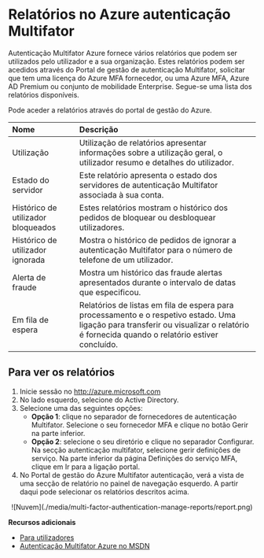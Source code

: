 <properties
    pageTitle="Relatórios de autenticação Multifator Azure"
    description="Este exemplo descreve como utilizar a funcionalidade de autenticação Multifator de Azure - relatórios."
    services="multi-factor-authentication"
    documentationCenter=""
    authors="kgremban"
    manager="femila"
    editor="curtand"/>

<tags
    ms.service="multi-factor-authentication"
    ms.workload="identity"
    ms.tgt_pltfrm="na"
    ms.devlang="na"
    ms.topic="article"
    ms.date="08/04/2016"
    ms.author="kgremban"/>

# <a name="reports-in-azure-multi-factor-authentication"></a>Relatórios no Azure autenticação Multifator

Autenticação Multifator Azure fornece vários relatórios que podem ser utilizados pelo utilizador e a sua organização. Estes relatórios podem ser acedidos através do Portal de gestão de autenticação Multifator, solicitar que tem uma licença do Azure MFA fornecedor, ou uma Azure MFA, Azure AD Premium ou conjunto de mobilidade Enterprise. Segue-se uma lista dos relatórios disponíveis.

Pode aceder a relatórios através do portal de gestão do Azure.

Nome| Descrição
:------------- | :------------- |
Utilização | Utilização de relatórios apresentar informações sobre a utilização geral, o utilizador resumo e detalhes do utilizador.
Estado do servidor|Este relatório apresenta o estado dos servidores de autenticação Multifator associada à sua conta.
Histórico de utilizador bloqueados|Estes relatórios mostram o histórico dos pedidos de bloquear ou desbloquear utilizadores.
Histórico de utilizador ignorada|Mostra o histórico de pedidos de ignorar a autenticação Multifator para o número de telefone de um utilizador.
Alerta de fraude|Mostra um histórico das fraude alertas apresentados durante o intervalo de datas que especificou.
Em fila de espera|Relatórios de listas em fila de espera para processamento e o respetivo estado. Uma ligação para transferir ou visualizar o relatório é fornecida quando o relatório estiver concluído.

## <a name="to-view-reports"></a>Para ver os relatórios

1.  Inicie sessão no http://azure.microsoft.com
2.  No lado esquerdo, selecione do Active Directory.
3.  Selecione uma das seguintes opções:
    - **Opção 1**: clique no separador de fornecedores de autenticação Multifator. Selecione o seu fornecedor MFA e clique no botão Gerir na parte inferior.
    - **Opção 2**: selecione o seu diretório e clique no separador Configurar. Na secção autenticação multifator, selecione gerir definições de serviço. Na parte inferior da página Definições do serviço MFA, clique em Ir para a ligação portal.
4.  No Portal de gestão do Azure Multifator autenticação, verá a vista de uma secção de relatório no painel de navegação esquerdo. A partir daqui pode selecionar os relatórios descritos acima.

<center>![Nuvem](./media/multi-factor-authentication-manage-reports/report.png)</center>


**Recursos adicionais**

* [Para utilizadores](./end-user/multi-factor-authentication-end-user.md)
* [Autenticação Multifator Azure no MSDN](https://msdn.microsoft.com/library/azure/dn249471.aspx)
